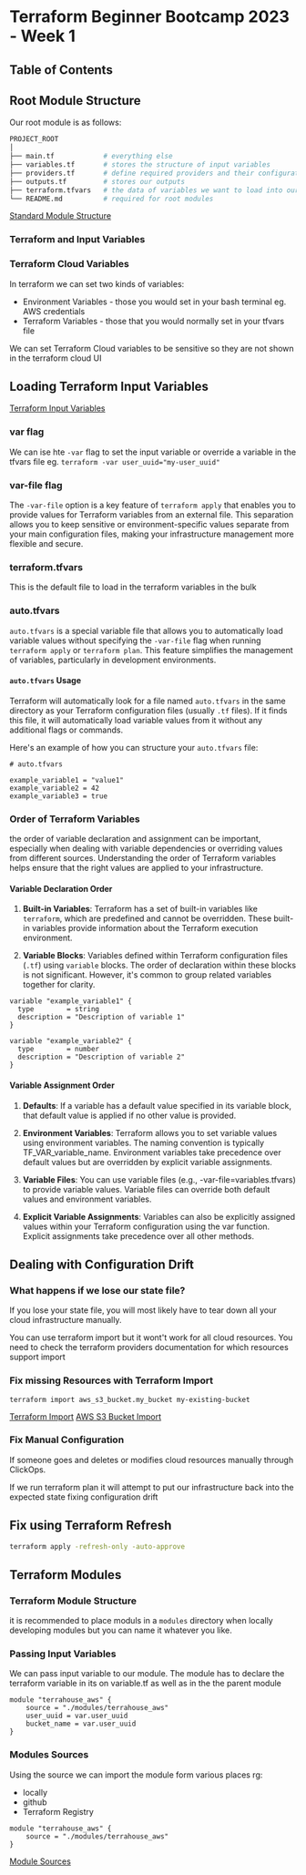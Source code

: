 # Terraform Beginner Bootcamp 2023 - Week 1

## Table of Contents

## Root Module Structure

Our root module is as follows:

```sh
PROJECT_ROOT
│
├── main.tf            # everything else
├── variables.tf       # stores the structure of input variables
├── providers.tf       # define required providers and their configuration
├── outputs.tf         # stores our outputs
├── terraform.tfvars   # the data of variables we want to load into our Terraform project
└── README.md          # required for root modules
```

[Standard Module Structure](https://developer.hashicorp.com/terraform/language/modules/develop/structure)

### Terraform and Input Variables
### Terraform Cloud Variables

In terraform we can set two kinds of variables:
- Environment Variables - those you would set in your bash terminal eg. AWS credentials
- Terraform Variables - those that you would normally set in your tfvars file

We can set Terraform Cloud variables to be sensitive so they are not shown in the terraform cloud UI

## Loading Terraform Input Variables

[Terraform Input Variables](https://developer.hashicorp.com/terraform/language/values/variables)

### var flag

We can ise hte `-var` flag to set the input variable or override a variable in the tfvars file eg. `terraform -var user_uuid="my-user_uuid"`

 ### var-file flag

The `-var-file` option is a key feature of `terraform apply` that enables you to provide values for Terraform variables from an external file. This separation allows you to keep sensitive or environment-specific values separate from your main configuration files, making your infrastructure management more flexible and secure.

### terraform.tfvars

This is the default file to load in the terraform variables in the bulk

### auto.tfvars

`auto.tfvars` is a special variable file that allows you to automatically load variable values without specifying the `-var-file` flag when running `terraform apply` or `terraform plan`. This feature simplifies the management of variables, particularly in development environments.

#### `auto.tfvars` Usage

Terraform will automatically look for a file named `auto.tfvars` in the same directory as your Terraform configuration files (usually `.tf` files). If it finds this file, it will automatically load variable values from it without any additional flags or commands.

Here's an example of how you can structure your `auto.tfvars` file:

```hcl
# auto.tfvars

example_variable1 = "value1"
example_variable2 = 42
example_variable3 = true
```

### Order of Terraform Variables

the order of variable declaration and assignment can be important, especially when dealing with variable dependencies or overriding values from different sources. Understanding the order of Terraform variables helps ensure that the right values are applied to your infrastructure.

#### Variable Declaration Order

1. **Built-in Variables**: Terraform has a set of built-in variables like `terraform`, which are predefined and cannot be overridden. These built-in variables provide information about the Terraform execution environment.

2. **Variable Blocks**: Variables defined within Terraform configuration files (`.tf`) using `variable` blocks. The order of declaration within these blocks is not significant. However, it's common to group related variables together for clarity.

```hcl
variable "example_variable1" {
  type        = string
  description = "Description of variable 1"
}

variable "example_variable2" {
  type        = number
  description = "Description of variable 2"
}
```

#### Variable Assignment Order

1. **Defaults**: If a variable has a default value specified in its variable block, that default value is applied if no other value is provided.

2. **Environment Variables**: Terraform allows you to set variable values using environment variables. The naming convention is typically TF_VAR_variable_name. Environment variables take precedence over default values but are overridden by explicit variable assignments.

3. **Variable Files**: You can use variable files (e.g., -var-file=variables.tfvars) to provide variable values. Variable files can override both default values and environment variables.

4. **Explicit Variable Assignments**: Variables can also be explicitly assigned values within your Terraform configuration using the var function. Explicit assignments take precedence over all other methods.

## Dealing with Configuration Drift

### What happens if we lose our state file?

If you lose your state file, you will most likely have to tear down all your cloud infrastructure manually.

You can use terraform import but it wont't work for all cloud resources. You need to check the terraform providers documentation for which resources support import
### Fix missing Resources with Terraform Import

`terraform import aws_s3_bucket.my_bucket my-existing-bucket`

[Terraform Import](https://developer.hasicorp.com/terraform/cli/import)
[AWS S3 Bucket Import](https://registry.terraform.io/providers/hashicorp/aws/latest/docs/resources/s3_bucket#import)

### Fix Manual Configuration

If someone goes and deletes or modifies cloud resources manually through ClickOps.

If we run terraform plan it will attempt to put our infrastructure back into the expected state fixing configuration drift
## Fix using Terraform Refresh

```sh
terraform apply -refresh-only -auto-approve
```
## Terraform Modules

### Terraform Module Structure

it is recommended to place moduls in a `modules` directory when locally developing modules but you can name it whatever you like.

### Passing Input Variables

We can pass input variable to our module.
The module has to declare the terraform variable in its on variable.tf as well as in the the parent module

```hcl
module "terrahouse_aws" {
    source = "./modules/terrahouse_aws"
    user_uuid = var.user_uuid
    bucket_name = var.user_uuid
}
```

### Modules Sources

Using the source we can import the module form various places rg:
- locally
- github
- Terraform Registry

```hcl
module "terrahouse_aws" {
    source = "./modules/terrahouse_aws"
}
```

[Module Sources](https://developer.hashicorp.com/terraform/language/modules/sources)
